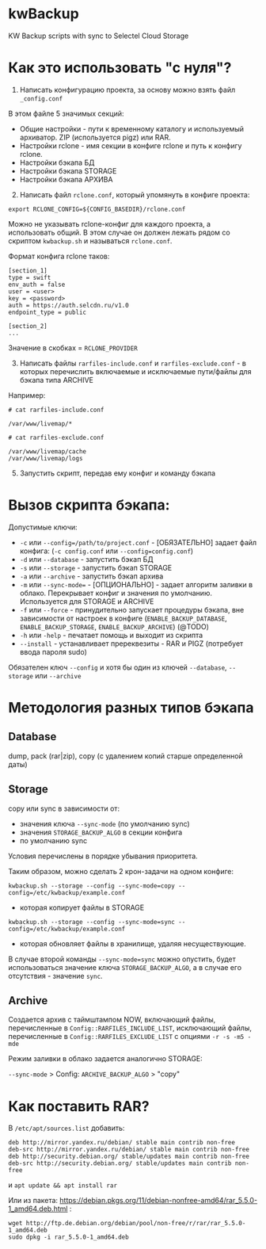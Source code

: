 # kwBackup
KW Backup scripts with sync to Selectel Cloud Storage

# Как это использовать "с нуля"? 

1. Написать конфигурацию проекта, за основу можно взять файл `_config.conf`

В этом файле 5 значимых секций:

- Общие настройки - пути к временному каталогу и используемый архиватор. ZIP (используется pigz) или RAR.
- Настройки rclone - имя секции в конфиге rclone и путь к конфигу rclone.
- Настройки бэкапа БД
- Настройки бэкапа STORAGE
- Настройки бэкапа АРХИВА

2. Написать файл `rclone.conf`, который упомянуть в конфиге проекта:
```
export RCLONE_CONFIG=${CONFIG_BASEDIR}/rclone.conf
```

Можно не указывать rclone-конфиг для каждого проекта, а использовать общий. В этом случае он должен лежать рядом со скриптом `kwbackup.sh` и называться `rclone.conf`.

Формат конфига rclone таков:
```
[section_1]
type = swift
env_auth = false
user = <user>
key = <password>
auth = https://auth.selcdn.ru/v1.0
endpoint_type = public

[section_2]
...
```

Значение в скобках = `RCLONE_PROVIDER`

3. Написать файлы `rarfiles-include.conf` и `rarfiles-exclude.conf` - в которых перечислить включаемые и исключаемые пути/файлы для бэкапа типа ARCHIVE 

Например:
```
# cat rarfiles-include.conf

/var/www/livemap/*

# cat rarfiles-exclude.conf

/var/www/livemap/cache
/var/www/livemap/logs

```

5. Запустить скрипт, передав ему конфиг и команду бэкапа

# Вызов скрипта бэкапа:

Допустимые ключи:

- `-c` или `--config=/path/to/project.conf` - [ОБЯЗАТЕЛЬНО] задает файл конфига: (`-c config.conf` или `--config=config.conf`)
- `-d` или `--database` - запустить бэкап БД
- `-s` или `--storage` - запустить бэкап STORAGE
- `-a` или `--archive` - запустить бэкап архива
- `-m` или `--sync-mode=` - [ОПЦИОНАЛЬНО] - задает алгоритм заливки в облако. Перекрывает конфиг и значения по умолчанию. Используется для STORAGE и ARCHIVE
- `-f` или `--force` - принудительно запускает процедуры бэкапа, вне зависимости от настроек в конфиге (`ENABLE_BACKUP_DATABASE`, `ENABLE_BACKUP_STORAGE`, `ENABLE_BACKUP_ARCHIVE`) (@TODO)
- `-h` или `-help` - печатает помощь и выходит из скрипта
- `--install` - устанавливает пререквезиты - RAR и PIGZ (потребует ввода пароля sudo)

Обязателен ключ `--config` и хотя бы один из ключей `--database`, `--storage` или `--archive`

# Методология разных типов бэкапа

## Database

dump, pack (rar|zip), copy (с удалением копий старше определенной даты)

## Storage

copy или sync в зависимости от:
- значения ключа `--sync-mode` (по умолчанию sync)
- значения `STORAGE_BACKUP_ALGO` в секции конфига
- по умолчанию sync

Условия перечислены в порядке убывания приоритета. 

Таким образом, можно сделать 2 крон-задачи на одном конфиге:

`kwbackup.sh --storage --config --sync-mode=copy --config=/etc/kwbackup/example.conf` 
- которая копирует файлы в STORAGE

`kwbackup.sh --storage --config --sync-mode=sync --config=/etc/kwbackup/example.conf` 
- которая обновляет файлы в хранилище, удаляя несуществующие.

В случае второй команды `--sync-mode=sync` можно опустить, будет использоваться значение ключа `STORAGE_BACKUP_ALGO`, 
а в случае его отсутствия - значение `sync`.

## Archive

Создается архив с таймштампом NOW, включающий файлы, перечисленные в `Config::RARFILES_INCLUDE_LIST`, исключающий файлы, 
перечисленные в `Config::RARFILES_EXCLUDE_LIST` с опциями `-r -s -m5 -mde`

Режим заливки в облако задается аналогично STORAGE:

`--sync-mode` > Config: `ARCHIVE_BACKUP_ALGO` > "copy"


# Как поставить RAR? 

В `/etc/apt/sources.list` добавить:
```
deb http://mirror.yandex.ru/debian/ stable main contrib non-free
deb-src http://mirror.yandex.ru/debian/ stable main contrib non-free
deb http://security.debian.org/ stable/updates main contrib non-free
deb-src http://security.debian.org/ stable/updates main contrib non-free
```

и `apt update && apt install rar `

Или из пакета: https://debian.pkgs.org/11/debian-nonfree-amd64/rar_5.5.0-1_amd64.deb.html : 

```
wget http://ftp.de.debian.org/debian/pool/non-free/r/rar/rar_5.5.0-1_amd64.deb
sudo dpkg -i rar_5.5.0-1_amd64.deb
```
